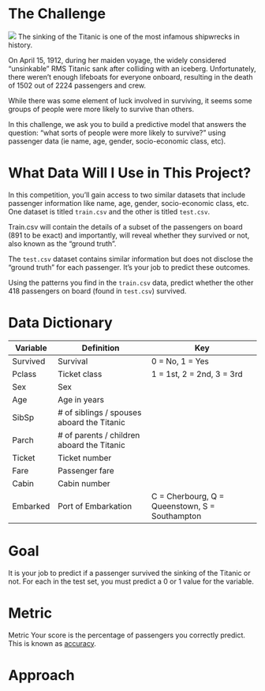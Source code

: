# The Challenge
![](https://www.kaggle.com/competitions/titanic)
The sinking of the Titanic is one of the most infamous shipwrecks in history.

On April 15, 1912, during her maiden voyage, the widely considered “unsinkable” RMS Titanic sank after colliding with an iceberg. Unfortunately, there weren’t enough lifeboats for everyone onboard, resulting in the death of 1502 out of 2224 passengers and crew.

While there was some element of luck involved in surviving, it seems some groups of people were more likely to survive than others.

In this challenge, we ask you to build a predictive model that answers the question: “what sorts of people were more likely to survive?” using passenger data (ie name, age, gender, socio-economic class, etc).

# What Data Will I Use in This Project?
In this competition, you’ll gain access to two similar datasets that include passenger information like name, age, gender, socio-economic class, etc. One dataset is titled `train.csv` and the other is titled `test.csv`.

Train.csv will contain the details of a subset of the passengers on board (891 to be exact) and importantly, will reveal whether they survived or not, also known as the “ground truth”.

The `test.csv` dataset contains similar information but does not disclose the “ground truth” for each passenger. It’s your job to predict these outcomes.

Using the patterns you find in the `train.csv` data, predict whether the other 418 passengers on board (found in `test.csv`) survived.

# Data Dictionary
|Variable|Definition|Key|
|--------|----------|---|
|Survived|	Survival|	0 = No, 1 = Yes|
|Pclass|	Ticket class|	1 = 1st, 2 = 2nd, 3 = 3rd|
|Sex|	Sex	|
|Age|	Age in years|	
|SibSp	|# of siblings / spouses aboard the Titanic	|
|Parch	|# of parents / children aboard the Titanic	|
|Ticket	|Ticket number	|
|Fare	|Passenger fare	|
|Cabin	|Cabin number	|
|Embarked	|Port of Embarkation|	C = Cherbourg, Q = Queenstown, S = Southampton|

# Goal
It is your job to predict if a passenger survived the sinking of the Titanic or not.
For each in the test set, you must predict a 0 or 1 value for the variable.

# Metric
Metric Your score is the percentage of passengers you correctly predict. This is known as [accuracy](https://en.wikipedia.org/wiki/Accuracy_and_precision#In_binary_classification).

# Approach

